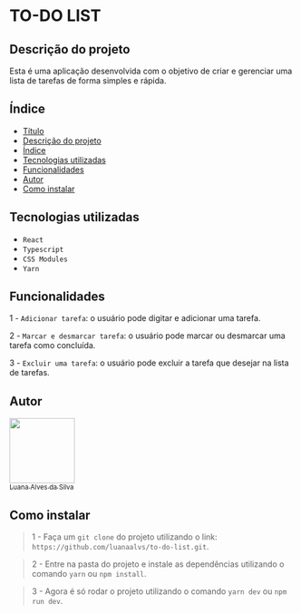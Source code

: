 # TO-DO LIST

## Descrição do projeto

<p>
  Esta é uma aplicação desenvolvida com o objetivo de criar e gerenciar uma lista de tarefas de forma simples e rápida.
</p>

## Índice

- [Título](#to-do-list)
- [Descrição do projeto](#descrição-do-projeto)
- [Índice](#índice)
- [Tecnologias utilizadas](#tecnologias-utilizadas)
- [Funcionalidades](#funcionalidades)
- [Autor](#autor)
- [Como instalar](#como-instalar)

## Tecnologias utilizadas

- `React`
- `Typescript`
- `CSS Modules`
- `Yarn`

## Funcionalidades

1 - `Adicionar tarefa`: o usuário pode digitar e adicionar uma tarefa.

2 - `Marcar e desmarcar tarefa`: o usuário pode marcar ou desmarcar uma tarefa como concluída.

3 - `Excluir uma tarefa`: o usuário pode excluir a tarefa que desejar na lista de tarefas.

## Autor

[<img loading="lazy" src="https://avatars.githubusercontent.com/u/105563488?v=4" width=115><br><sub>Luana Alves da Silva</sub>](https://github.com/luanaalvs)

## Como instalar

> 1 - Faça um `git clone` do projeto utilizando o link: `https://github.com/luanaalvs/to-do-list.git`.

> 2 - Entre na pasta do projeto e instale as dependências utilizando o comando `yarn` ou `npm install`.

> 3 - Agora é só rodar o projeto utilizando o comando `yarn dev` ou `npm run dev`.
